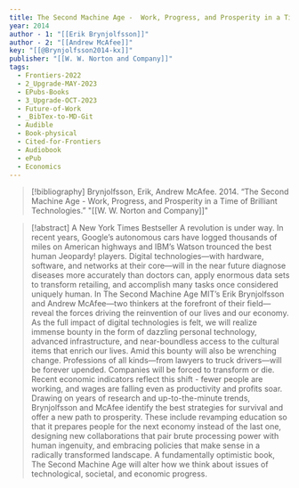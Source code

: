 ```yaml
---
title: The Second Machine Age -  Work, Progress, and Prosperity in a Time of Brilliant Technologies
year: 2014
author - 1: "[[Erik Brynjolfsson]]"
author - 2: "[[Andrew McAfee]]"
key: "[[@Brynjolfsson2014-kx]]"
publisher: "[[W. W. Norton and Company]]"
tags:
  - Frontiers-2022
  - 2_Upgrade-MAY-2023
  - EPubs-Books
  - 3_Upgrade-OCT-2023
  - Future-of-Work
  - _BibTex-to-MD-Git
  - Audible
  - Book-physical
  - Cited-for-Frontiers
  - Audiobook
  - ePub
  - Economics
---
```


> [!bibliography]
> Brynjolfsson, Erik, Andrew McAfee. 2014. “The Second Machine Age -  Work, Progress, and Prosperity in a Time of Brilliant Technologies.” "[[W. W. Norton and Company]]"

> [!abstract]
> A New York Times Bestseller A revolution is under way. In recent years, Google’s autonomous cars have logged thousands of miles on American highways and IBM’s Watson trounced the best human Jeopardy! players. Digital technologies—with hardware, software, and networks at their core—will in the near future diagnose diseases more accurately than doctors can, apply enormous data sets to transform retailing, and accomplish many tasks once considered uniquely human. In The Second Machine Age MIT’s Erik Brynjolfsson and Andrew McAfee—two thinkers at the forefront of their field—reveal the forces driving the reinvention of our lives and our economy. As the full impact of digital technologies is felt, we will realize immense bounty in the form of dazzling personal technology, advanced infrastructure, and near-boundless access to the cultural items that enrich our lives. Amid this bounty will also be wrenching change. Professions of all kinds—from lawyers to truck drivers—will be forever upended. Companies will be forced to transform or die. Recent economic indicators reflect this shift -  fewer people are working, and wages are falling even as productivity and profits soar. Drawing on years of research and up-to-the-minute trends, Brynjolfsson and McAfee identify the best strategies for survival and offer a new path to prosperity. These include revamping education so that it prepares people for the next economy instead of the last one, designing new collaborations that pair brute processing power with human ingenuity, and embracing policies that make sense in a radically transformed landscape. A fundamentally optimistic book, The Second Machine Age will alter how we think about issues of technological, societal, and economic progress.